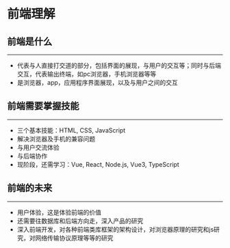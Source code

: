 # 前端理解

## 前端是什么
----

* 代表与人直接打交道的部分，包括界面的展现，与用户的交互等；同时与后端交互，代表输出终端，如pc浏览器，手机浏览器等等
* 是浏览器，app，应用程序界面展现，以及与用户之间的交互


## 前端需要掌握技能
----

* 三个基本技能：HTML, CSS, JavaScript
* 解决浏览器及手机的兼容问题
* 与用户交流体验
* 与后端协作
* 现阶段，还需学习：Vue, React, Node.js, Vue3, TypeScript

## 前端的未来
----

* 用户体验，这是体验前端的价值
* 还需要往数据库和后端方向走，深入产品的研究
* 深入前端开发，对各种前端类库框架的架构设计，对浏览器原理的研究和js研究，对网络传输协议原理等等的研究